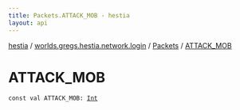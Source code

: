 ```yaml
---
title: Packets.ATTACK_MOB - hestia
layout: api
---
```


<div class='api-docs-breadcrumbs'><a href="../../index.html">hestia</a> / <a href="../index.html">worlds.gregs.hestia.network.login</a> / <a href="index.html">Packets</a> / <a href="./-a-t-t-a-c-k_-m-o-b.html">ATTACK_MOB</a></div>

# ATTACK_MOB

<div class="signature"><code><span class="keyword">const</span> <span class="keyword">val </span><span class="identifier">ATTACK_MOB</span><span class="symbol">: </span><a href="https://kotlinlang.org/api/latest/jvm/stdlib/kotlin/-int/index.html"><span class="identifier">Int</span></a></code></div>
